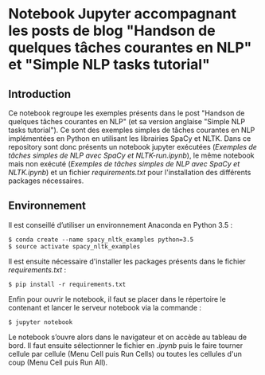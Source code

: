 # Notebook Jupyter accompagnant les posts de blog "Handson de quelques tâches courantes en NLP" et "Simple NLP tasks tutorial"


## Introduction

Ce notebook regroupe les exemples présents dans le post "Handson de quelques tâches courantes en NLP" (et sa version anglaise "Simple NLP tasks tutorial"). Ce sont des exemples simples de tâches courantes en NLP implémentées en Python en utilisant les librairies SpaCy et NLTK.
Dans ce repository sont donc présents un notebook jupyter exécutées (*Exemples de tâches simples de NLP avec SpaCy et NLTK-run.ipynb*), le même notebook mais non exécuté (*Exemples de tâches simples de NLP avec SpaCy et NLTK.ipynb*) et un fichier *requirements.txt* pour l'installation des différents packages nécessaires.

## Environnement

Il est conseillé d’utiliser un environnement Anaconda en Python 3.5 :

```
$ conda create --name spacy_nltk_examples python=3.5
$ source activate spacy_nltk_examples
```

Il est ensuite nécessaire d'installer les packages présents dans le fichier *requirements.txt* :

```
$ pip install -r requirements.txt
```

Enfin pour ouvrir le notebook, il faut se placer dans le répertoire le contenant et lancer le serveur notebook via la commande :

```
$ jupyter notebook
```

Le notebook s’ouvre alors dans le navigateur et on accède au tableau de bord. Il faut ensuite sélectionner le fichier en *.ipynb* puis le faire tourner cellule par cellule (Menu Cell puis Run Cells) ou toutes les cellules d'un coup (Menu Cell puis Run All).
